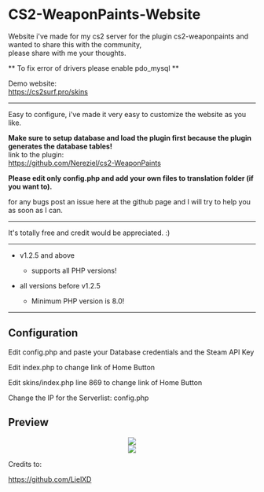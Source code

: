 # CS2-WeaponPaints-Website
Website i've made for my cs2 server for the plugin cs2-weaponpaints and wanted to share this with the community,<br>
please share with me your thoughts.

** To fix error of drivers please enable pdo_mysql **

Demo website:<br>
https://cs2surf.pro/skins

*******
Easy to configure, i've made it very easy to customize the website as you like.

**Make sure to setup database and load the plugin first because the plugin generates the database tables!**<br>
link to the plugin:<br>
https://github.com/Nereziel/cs2-WeaponPaints

**Please edit only config.php and add your own files to translation folder (if you want to).**

for any bugs post an issue here at the github page and I will try to help you as soon as I can.
*******
It's totally free and credit would be appreciated. :)
*******
* v1.2.5 and above
  * supports all PHP versions!

* all versions before v1.2.5
  * Minimum PHP version is 8.0!
*******

## Configuration

Edit config.php and paste your Database credentials and the Steam API Key

Edit index.php to change link of Home Button <br>

Edit skins/index.php line 869 to change link of Home Button

Change the IP for the Serverlist: config.php

## Preview

<div align="center">
<a href="https://i.gyazo.com/863aedafacd3b75c5ce3f8cc04ac55f7.png">
<img src="https://i.gyazo.com/863aedafacd3b75c5ce3f8cc04ac55f7.png" />
</a>
</div>

<div align="center">
<a href="https://i.gyazo.com/20a3f31352da28432222bbef849150d5.png">
<img src="https://i.gyazo.com/20a3f31352da28432222bbef849150d5.png" />
</a>
</div>

Credits to:

https://github.com/LielXD
